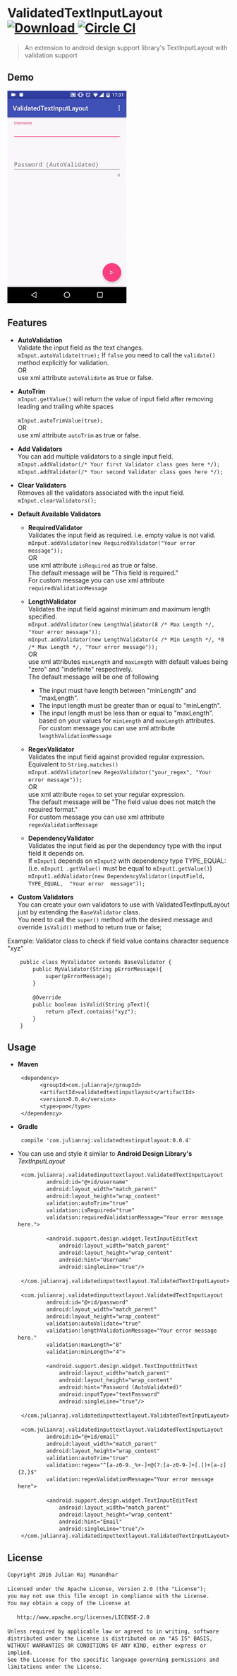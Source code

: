 ValidatedTextInputLayout [ ![Download](https://api.bintray.com/packages/julianraj/maven/validatedtextinputlayout/images/download.svg) ](https://bintray.com/julianraj/maven/validatedtextinputlayout/_latestVersion)[![Circle CI](https://circleci.com/gh/julianraj/ValidatedTextInputLayout.svg?style=svg)](https://circleci.com/gh/julianraj/ValidatedTextInputLayout)
========================

>An extension to android design support library's TextInputLayout with validation support


## Demo ##
![Basic](./images/demo.gif)

## Features ##
 - **AutoValidation**  
 Validate the input field as the text changes.  
    `mInput.autoValidate(true);`
    If `false` you need to call the `validate()` method explicitly for validation.  
    OR  
    use xml attribute `autoValidate` as true or false.
 
 - **AutoTrim**  
 `mInput.getValue()` will return the value of input field after removing leading and trailing 
 white spaces  
 
    `mInput.autoTrimValue(true);`  
    OR  
    use xml attribute `autoTrim` as true or false.
    
 - **Add Validators**  
 You can add multiple validators to a single input field.  
     `mInput.addValidator(/* Your first Validator class goes here */);`  
     `mInput.addValidator(/* Your second Validator class goes here */);`  
 
 - **Clear Validators**  
 Removes all the validators associated with the input field.  
    `mInput.clearValidators();`  
    
 - **Default Available Validators**  
    + **RequiredValidator**  
    Validates the input field as required. i.e. empty value is not valid.  
        `mInput.addValidator(new RequiredValidator("Your error message"));`  
        OR  
        use xml attribute `isRequired` as true or false.  
        The default message will be "This field is required."  
        For custom message you can use xml attribute `requiredValidationMessage`
        
    + **LengthValidator**  
    Validates the input field against minimum and maximum length specified.  
        `mInput.addValidator(new LengthValidator(8 /* Max Length */, "Your error message"));`  
        `mInput.addValidator(new LengthValidator(4 /* Min Length */, *8 /* Max Length */, "Your error message"));`  
         OR  
         use xml attributes `minLength` and `maxLength` with default values being "zero" and "indefinite" respectively.  
         The default message will be one of following
         - The input must have length between "minLength" and "maxLength".
         - The input length must be greater than or equal to "minLength".
         - The input length must be less than or equal to "maxLength".  
         based on your values for `minLength` and `maxLength` attributes.  
         For custom message you can use xml attribute `lengthValidationMessage`
    + **RegexValidator**  
        Validates the input field against provided regular expression. Equivalent to `String.matches()`  
            `mInput.addValidator(new RegexValidator("your_regex", "Your error message"));`  
            OR  
            use xml attribute `regex` to set your regular expression.  
            The default message will be "The field value does not match the required format."  
            For custom message you can use xml attribute `regexValidationMessage`
    + **DependencyValidator**  
            Validates the input field as per the dependency type with the input field it depends 
            on.  
            If `mInput1` depends on `mInput2` with dependency type TYPE_EQUAL: (i.e. `mInput1
            .getValue()` must be equal to `mInput1.getValue()`)  
            `mInput1.addValidator(new DependencyValidator(inputField, TYPE_EQUAL,  "Your error 
            message"));`
 
 - **Custom Validators**  
 You can create your own validators to use with ValidatedTextInputLayout just by extending the `BaseValidator` class.  
 You need to call the `super()` method with the desired message and override `isValid()` method to return true or false;    
 
 Example: Validator class to check if field value contains  character sequence "xyz"  
  
        public class MyValidator extends BaseValidator {
            public MyValidator(String pErrorMessage){
                super(pErrorMessage);
            }
            
            @Override
            public boolean isValid(String pText){
                return pText.contains("xyz");
            }
        }

## Usage ##
 - **Maven**
 
        <dependency>
              <groupId>com.julianraj</groupId>
              <artifactId>validatedtextinputlayout</artifactId>
              <version>0.0.4</version>
              <type>pom</type>
        </dependency>
 
 - **Gradle**
 
        compile 'com.julianraj:validatedtextinputlayout:0.0.4'


 - You can use and style it similar to **Android Design Library's** _TextInputLayout_  
 
        <com.julianraj.validatedinputtextlayout.ValidatedTextInputLayout
                android:id="@+id/username"
                android:layout_width="match_parent"
                android:layout_height="wrap_content"
                validation:autoTrim="true"
                validation:isRequired="true"
                validation:requiredValidationMessage="Your error message here.">
        
                <android.support.design.widget.TextInputEditText
                    android:layout_width="match_parent"
                    android:layout_height="wrap_content"
                    android:hint="Username"
                    android:singleLine="true"/>
        
        </com.julianraj.validatedinputtextlayout.ValidatedTextInputLayout>
        
        <com.julianraj.validatedinputtextlayout.ValidatedTextInputLayout
                android:id="@+id/password"
                android:layout_width="match_parent"
                android:layout_height="wrap_content"
                validation:autoValidate="true"
                validation:lengthValidationMessage="Your error message here."
                validation:maxLength="8"
                validation:minLength="4">
        
                <android.support.design.widget.TextInputEditText
                    android:layout_width="match_parent"
                    android:layout_height="wrap_content"
                    android:hint="Password (AutoValidated)"
                    android:inputType="textPassword"
                    android:singleLine="true"/>
        
        </com.julianraj.validatedinputtextlayout.ValidatedTextInputLayout>
        
        <com.julianraj.validatedinputtextlayout.ValidatedTextInputLayout
                android:id="@+id/email"
                android:layout_width="match_parent"
                android:layout_height="wrap_content"
                validation:autoTrim="true"
                validation:regex="^[a-z0-9._%+-]+@(?:[a-z0-9-]+[.])+[a-z]{2,}$"
                validation:regexValidationMessage="Your error message here">
        
                <android.support.design.widget.TextInputEditText
                    android:layout_width="match_parent"
                    android:layout_height="wrap_content"
                    android:hint="Email"
                    android:singleLine="true"/>
        </com.julianraj.validatedinputtextlayout.ValidatedTextInputLayout>
        
License
-------

    Copyright 2016 Julian Raj Manandhar

    Licensed under the Apache License, Version 2.0 (the "License");
    you may not use this file except in compliance with the License.
    You may obtain a copy of the License at

       http://www.apache.org/licenses/LICENSE-2.0

    Unless required by applicable law or agreed to in writing, software
    distributed under the License is distributed on an "AS IS" BASIS,
    WITHOUT WARRANTIES OR CONDITIONS OF ANY KIND, either express or implied.
    See the License for the specific language governing permissions and
    limitations under the License.  
